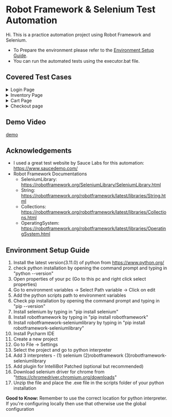 
# Robot Framework & Selenium Test Automation

Hi. This is a practice automation project using Robot Framework and Selenium.

- To Prepare the environment please refer to the [Environment Setup Guide](#environment-setup-guide).
- You can run the automated tests using the executor.bat file.
## Covered Test Cases

<details>
  <summary>Login Page</summary>
  <ul>
   <li>Verify Logo of Swaglabs</li>
   <li>Verify Swaglabs Mascot</li>
   <li>Verify Login with Invalid User</li>
   <li>Verify Error Messages</li>
   <li>Verify login with Locked out User</li>
   <li>Verify login with Valid User</li>
  </ul>
</details>
<details>
  <summary>Inventory Page</summary>
  <ul>
   <li>Read Inventory Item information from csv</li>
   <li>Verify Inventory Item Images</li>
   <li>Verify Inventory Item Titles</li>
   <li>Verify Inventory Item Descriptions</li>
   <li>Verify Inventory Item Prices</li>
   <li>Click on each item and validate navigation</li>
   <li>Verify Intenvory Item Images from details page</li>
   <li>Verify Intenvory Item Titles from details page</li>
   <li>Verify Intenvory Item Descriptions from details page</li>
   <li>Verify Intenvory Item Prices from details page</li>
   <li>Verify A to Z Sorting</li>
   <li>Verify Z to A Sorting</li>
   <li>Verify Price High to Low Sorting</li>
   <li>Verify Price Low to High Sorting</li>
  </ul>
</details>
<details>
  <summary>Cart Page</summary>
  <ul>
   <li>Verify Adding Items to Cart</li>
   <li>Verify Removing Items from Cart</li>
   <li>Verify Button Text Change and Functionality</li>
   <li>Verify Adding Items to Cart from details page</li>
   <li>Verify Removing Items from Cart from details page</li>
   <li>Verify Button Text Change and Functionality on details page</li>
   <li>Verify Item count on cart icon</li>
   <li>Verify Item Titles on Cart</li>
   <li>Verify Item Descriptions on Cart</li>
   <li>Verify Item Prices on Cart</li>
   <li>Verify Item Quantity on Cart</li>
   <li>Verify Removing items from Cart from the Cart Page</li>
  </ul>
</details>
<details>
  <summary>Checkout page</summary>
  <ul>
   <li>Verify FirstName for Checkout</li>
   <li>Verify LastName for Checkout</li>
   <li>Verify PostalCode for Checkout</li>
   <li>Verify Error Messages</li>
   <li>Verify Item Title on Checkout Page</li>
   <li>Verify Item Description on Checkout Page</li>
   <li>Verify Item Price on Checkout Page</li>
   <li>Verify Item Quantity on Checkout Page</li>
   <li>Verify Shipping information</li>
   <li>Verify Payment information</li>
   <li>Verify Calculation of Item Total</li>
   <li>Verify Calculation of Total</li>
   <li>Verify Thank You Page</li>
   <li>Verify Logout</li>
  </ul>
</details> 




## Demo Video
[demo](https://user-images.githubusercontent.com/61960249/226195981-59730611-60a6-45c9-ae19-513a6668e39c.mp4)

## Acknowledgements

 - I used a great test website by Sauce Labs for this automation: https://www.saucedemo.com/
 - Robot Framework Documentations
    - SeleniumLibrary: https://robotframework.org/SeleniumLibrary/SeleniumLibrary.html
    - String: https://robotframework.org/robotframework/latest/libraries/String.html
    - Collections: https://robotframework.org/robotframework/latest/libraries/Collections.html
    - OperatingSystem: https://robotframework.org/robotframework/latest/libraries/OperatingSystem.html

## Environment Setup Guide

1. Install the latest version(3.11.0) of python from https://www.python.org/
2. check python installation by opening the command prompt and typing in "python --version"
3. Open properties of your pc (Go to this pc and right click select properties)
4. Go to environment variables → Select Path variable →  Click on edit
5. Add the python scripts path to environment variables
6. Check pip installation by opening the command prompt and typing in "pip --version"
7. Install selenium by typing in "pip install selenium"
8. Install robotframework by typing in "pip install robotframework"
9. Install robotframework-seleniumlibrary by typing in "pip install robotframework-seleniumlibrary"
10. Install Pycharm IDE
11. Create a new project
12. Go to File →  Settings
13. Select the project and go to python interpreter
14. Add 3 interpreters - (1) selenium (2)robotframework (3)robotframework-seleniumlibrary
15. Add plugin for IntelliBot Patched (optional but recommended)
16. Download selenium driver for chrome from "https://chromedriver.chromium.org/downloads"
17. Unzip the file and place the .exe file in the scripts folder of your python installation

__Good to Know:__  Remember to use the correct location for python interpreter. If you're configuring locally then use that otherwise
use the global configuration

